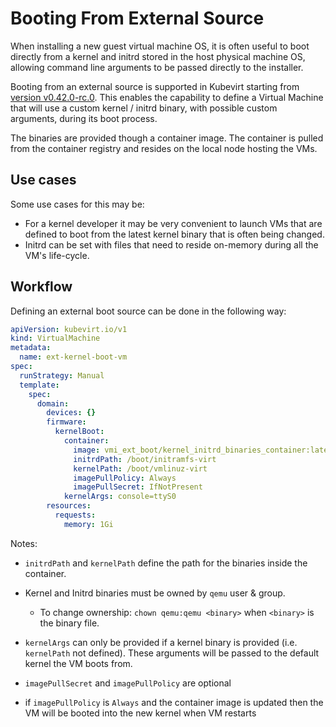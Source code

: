 # Booting From External Source

When installing a new guest virtual machine OS, it is often useful to boot directly from a kernel and initrd stored in
the host physical machine OS, allowing command line arguments to be passed directly to the installer.

Booting from an external source is supported in Kubevirt starting from [version v0.42.0-rc.0](https://github.com/kubevirt/kubevirt/releases/tag/v0.42.0-rc.0).
This enables the capability to define a Virtual Machine that will use a custom kernel / initrd binary, with possible
custom arguments, during its boot process.

The binaries are provided though a container image.
The container is pulled from the container registry and resides on the local node hosting the VMs.

## Use cases
Some use cases for this may be:
- For a kernel developer it may be very convenient to launch VMs that are defined to boot from the latest kernel binary
that is often being changed.
- Initrd can be set with files that need to reside on-memory during all the VM's life-cycle.

## Workflow
Defining an external boot source can be done in the following way:
```yaml
apiVersion: kubevirt.io/v1
kind: VirtualMachine
metadata:
  name: ext-kernel-boot-vm
spec:
  runStrategy: Manual
  template:
    spec:
      domain:
        devices: {}
        firmware:
          kernelBoot:
            container:
              image: vmi_ext_boot/kernel_initrd_binaries_container:latest
              initrdPath: /boot/initramfs-virt
              kernelPath: /boot/vmlinuz-virt
              imagePullPolicy: Always
              imagePullSecret: IfNotPresent
            kernelArgs: console=ttyS0
        resources:
          requests:
            memory: 1Gi
```

Notes:

- `initrdPath` and `kernelPath` define the path for the binaries inside the container.

- Kernel and Initrd binaries must be owned by `qemu` user & group.
  - To change ownership: `chown qemu:qemu <binary>` when `<binary>` is the binary file.

- `kernelArgs` can only be provided if a kernel binary is provided (i.e. `kernelPath` not defined). These
arguments will be passed to the default kernel the VM boots from.
  
- `imagePullSecret` and `imagePullPolicy` are optional

- if `imagePullPolicy` is `Always` and the container image is updated then the VM will be booted
  into the new kernel when VM restarts
  
